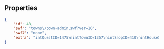 # <no name available>

<no description available>

## Properties

```json
{
    "id": 48,
    "swf": "towns\/town-admin.swf?ver=10",
    "swfX": "none",
    "extra": "intQuestID=1475\nintTownID=1357\nintShopID=410\nintHouseShop=1\nintHouseItemShop=67\nintMergeShop=1\nintInterfaceID=9\nstrMapFile=maps\/towns\/3Falconreach\/shop-Libraseum.swf\nstrXMapFile=none\nmsg=*ACHOO!* Drat. No change. Still a cat girl. Boo. Test?"
}
```

